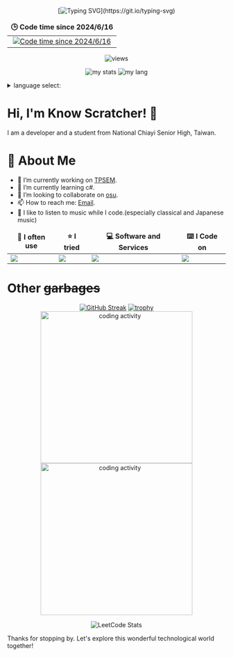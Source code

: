 

<div align="center">
  
  [![Typing SVG](https://readme-typing-svg.herokuapp.com?font=Fira+Code&pause=1000&center=true&width=435&lines=Hello%2C+I'm+Know+Scratcher;I'm+trying+to+make+the+world+better;Look+at+my+%22amazing%22+projects!)](https://git.io/typing-svg)
  <table>
    <thead align="center">
      <tr border: none;>
        <td><b>🕒 Code time since 2024/6/16</b></td>
      </tr>
    </thead>
    <tbody> 
      <tr align="center"><td><a href="https://wakatime.com/@knowscratcher" target="_blank">
    <img src="https://wakatime.com/badge/user/3bed848b-ab70-463a-ade3-235f88526a6a.svg?style=for-the-badge"
      alt="Code time since 2024/6/16"
      title="Code time since 2024/6/16"/>
  </a></td></tr>
    </tbody>
  </table>
  
  ![views](https://komarev.com/ghpvc/?username=knowscratcher&color=brightgreen)

  ![my stats](https://github-readme-stats.vercel.app/api?username=knowscratcher&theme=vue-dark&show_icons=true&hide_border=true&count_private=true)
  ![my lang](https://github-readme-stats.vercel.app/api/top-langs/?username=knowscratcher&layout=compact&theme=vue-dark&hide_border=true)
</div>

<details>
  <summary>language select:</summary>
  
  - English (current)
  - [繁體中文](https://github.com/KnowScratcher/KnowScratcher/blob/main/README_zh-tw.md)
</details>

# Hi, I'm Know Scratcher! 👋
I am a developer and a student from National Chiayi Senior High, Taiwan.

# 🚀 About Me
- 🔭 I’m currently working on [TPSEM](https://github.com/KnowScratcher/TPSEM).
- 🌱 I’m currently learning c#.
- 👯 I’m looking to collaborate on [osu](https://github.com/ppy/osu).
- 📫 How to reach me: [Email](mailto:yianlee2008@gmail.com).
- 🎵 I like to listen to music while I code.(especially classical and Japanese music)

<table align="center">
  <thead>
    <tr>
      <td align="center"><b>🌟 I often use</b></td>
      <td align="center"><b>⭐ I tried</b></td>
      <td align="center"><b>💻 Software and Services</b></td>
      <td align="center"><b>⌨️ I Code on</b></td>
    </tr>
  </thead>
  <tbody>
    <tr>
      <td><a href="https://skillicons.dev"><img src="https://skillicons.dev/icons?i=py,discord,js,java,md,html,css,arduino,dart,flutter,cpp,kotlin&perline=5"/></a></td>
      <td><a href="https://skillicons.dev"><img src="https://skillicons.dev/icons?i=opencv,flask,blender,jquery,raspberrypi,selenium,tensorflow&perline=5"/></a></td>
      <td><a href="https://skillicons.dev"><img src="https://skillicons.dev/icons?i=vscode,idea,visualstudio,git,github,gcp,gmail,postman,replit,stackoverflow,instagram&perline=5"/></a></td>
      <td><a href="https://skillicons.dev"><img src="https://skillicons.dev/icons?i=windows,ubuntu&perline=5"/></a></td>
    </tr>
  </tbody>
</table>

# Other <del>garbages</del>

<div align="center">
  
[![GitHub Streak](https://streak-stats.demolab.com/?user=knowscratcher&theme=holi-theme&ring=orange&fire=orange)](https://git.io/streak-stats)
[![trophy](https://github-profile-trophy.vercel.app/?username=knowscratcher&theme=darkhub)](https://github.com/ryo-ma/github-profile-trophy)
<img src="https://wakatime.com/share/@3bed848b-ab70-463a-ade3-235f88526a6a/07e91a06-4f19-4bdd-a5d4-3f61039c6025.svg" alt="coding activity" height="350px" />
<img src="https://wakatime.com/share/@3bed848b-ab70-463a-ade3-235f88526a6a/7a37ee91-0230-416a-91c8-69eebf91df1c.svg" alt="coding activity" height="350px" />
  
![LeetCode Stats](https://leetcard.jacoblin.cool/yianlee2008?theme=dark&font=Cuprum&ext=activity)

</div>
Thanks for stopping by. Let's explore this wonderful technological world together!




<!--
**KnowScratcher/KnowScratcher** is a ✨ _special_ ✨ repository because its `README.md` (this file) appears on your GitHub profile.

Here are some ideas to get you started:


-->
